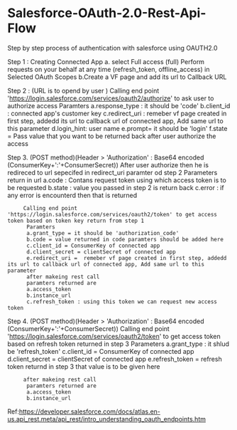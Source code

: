 # Salesforce-OAuth-2.0-Rest-Api-Flow
Step by step process of authentication with salesforce using OAUTH2.0 


Step 1 : Creating Connected App
     a. select
        Full access (full)
        Perform requests on your behalf at any time (refresh_token, offline_access)
        in Selected OAuth Scopes 
     b.Create a VF page and add its url to Callback URL
     
Step 2 : (URL is to opend by user ) 
        Calling end point 'https://login.salesforce.com/services/oauth2/authorize' to ask user to authorize access 
          Paramters
          a.response_type : it should be 'code'
          b.client_id : connected app's customer key
          c.redirect_uri : remeber vf page created in first step, addedd its url to callback url of connected app, Add same url to this parameter
          d.login_hint: user name 
          e.prompt= it should be 'login'
          f.state = Pass value that you want to be returned back after user authorize the access
         
 Step 3.  (POST method)(Header > 'Authorization' : Base64 encoded (ConsumerKey+':'+ConsumerSecret))
          After user authorize then he is redireced to url sepecifed in redirect_uri paramter od step 2
          Parameters return in url
          a.code : Contans request token using which access token is to be requested
          b.state : value you passed in step 2 is return back
          c.error : if any error is encounterd then that is returned
          
         Calling end point 'https://login.salesforce.com/services/oauth2/token' to get access token based on token key return from step 1
          Paramters
          a.grant_type = it should be 'authorization_code'
          b.code = value returned in code paramters should be added here
          c.client_id = ConsumerKey of connected app
          d.client_secret = clientSecret of connected app
          e.redirect_uri =  remeber vf page created in first step, addedd its url to callback url of connected app, Add same url to this parameter
          after makeing rest call
          paramters returned are
          a.access_token 
          b.instance_url
          c.refresh_token : using this token we can request new access token
          
Step 4.  (POST method)(Header > 'Authorization' : Base64 encoded (ConsumerKey+':'+ConsumerSecret))
          Calling end point 'https://login.salesforce.com/services/oauth2/token' to get access token based on refresh token returned in step 3
          Parameters
          a.grant_type : it shlud be 'refresh_token'
          c.client_id = ConsumerKey of connected app
          d.client_secret = clientSecret of connected app
          e.refresh_token = refresh token returnd in step 3 that value is to be given here
          
         after makeing rest call
          paramters returned are
          a.access_token 
          b.instance_url
          
Ref:https://developer.salesforce.com/docs/atlas.en-us.api_rest.meta/api_rest/intro_understanding_oauth_endpoints.htm
